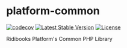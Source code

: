 # platform-common

[![codecov](https://codecov.io/gh/ridi/platform-common/branch/1.1.x/graph/badge.svg)](https://codecov.io/gh/ridi/platform-common)
[![Latest Stable Version](https://poser.pugx.org/ridibooks/platform-common/version)](https://packagist.org/packages/ridibooks/platform-common)
[![License](https://poser.pugx.org/ridibooks/platform-common/license)](https://packagist.org/packages/ridibooks/platform-common)

Ridibooks Platform's Common PHP Library
